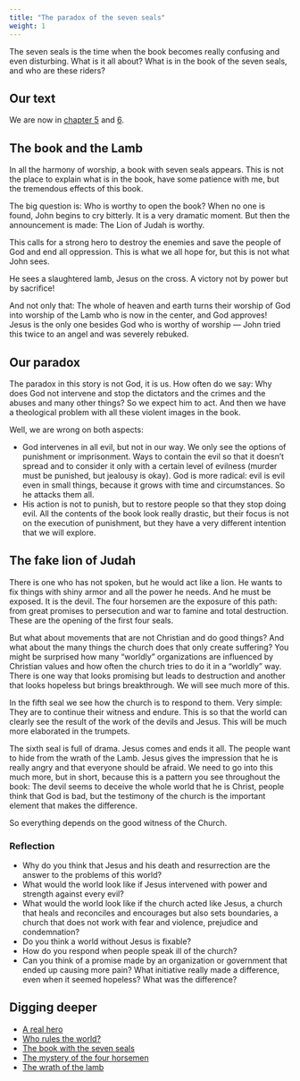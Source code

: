 ```yaml
---
title: "The paradox of the seven seals"
weight: 1
---
```


The seven seals is the time when the book becomes really confusing and even disturbing. What is it all about? What is in the book of the seven seals, and who are these riders?

## Our text

<a name="a892"></a>
We are now in [chapter 5](https://www.bibleserver.com/NIV/Revelation5) and [6](https://www.bibleserver.com/NIV/Revelation6).

## The book and the Lamb

<a name="fb16"></a>
In all the harmony of worship, a book with seven seals appears. This is not the place to explain what is in the book, have some patience with me, but the tremendous effects of this book.

The big question is: Who is worthy to open the book? When no one is found, John begins to cry bitterly. It is a very dramatic moment. But then the announcement is made: The Lion of Judah is worthy.

This calls for a strong hero to destroy the enemies and save the people of God and end all oppression. This is what we all hope for, but this is not what John sees.

He sees a slaughtered lamb, Jesus on the cross. A victory not by power but by sacrifice!

And not only that: The whole of heaven and earth turns their worship of God into worship of the Lamb who is now in the center, and God approves! Jesus is the only one besides God who is worthy of worship — John tried this twice to an angel and was severely rebuked.

## Our paradox

<a name="d2bc"></a>
The paradox in this story is not God, it is us. How often do we say: Why does God not intervene and stop the dictators and the crimes and the abuses and many other things? So we expect him to act. And then we have a theological problem with all these violent images in the book.

Well, we are wrong on both aspects:

- God intervenes in all evil, but not in our way. We only see the options of punishment or imprisonment. Ways to contain the evil so that it doesn’t spread and to consider it only with a certain level of evilness (murder must be punished, but jealousy is okay). God is more radical: evil is evil even in small things, because it grows with time and circumstances. So he attacks them all.
- His action is not to punish, but to restore people so that they stop doing evil. All the contents of the book look really drastic, but their focus is not on the execution of punishment, but they have a very different intention that we will explore.

## The fake lion of Judah

<a name="7278"></a>
There is one who has not spoken, but he would act like a lion. He wants to fix things with shiny armor and all the power he needs. And he must be exposed. It is the devil. The four horsemen are the exposure of this path: from great promises to persecution and war to famine and total destruction. These are the opening of the first four seals.

But what about movements that are not Christian and do good things? And what about the many things the church does that only create suffering? You might be surprised how many “worldly” organizations are influenced by Christian values and how often the church tries to do it in a “worldly” way. There is one way that looks promising but leads to destruction and another that looks hopeless but brings breakthrough. We will see much more of this.

In the fifth seal we see how the church is to respond to them. Very simple: They are to continue their witness and endure. This is so that the world can clearly see the result of the work of the devils and Jesus. This will be much more elaborated in the trumpets.

The sixth seal is full of drama. Jesus comes and ends it all. The people want to hide from the wrath of the Lamb. Jesus gives the impression that he is really angry and that everyone should be afraid. We need to go into this much more, but in short, because this is a pattern you see throughout the book: The devil seems to deceive the whole world that he is Christ, people think that God is bad, but the testimony of the church is the important element that makes the difference.

So everything depends on the good witness of the Church.

### Reflection

<a name="8333"></a>
- Why do you think that Jesus and his death and resurrection are the answer to the problems of this world?
- What would the world look like if Jesus intervened with power and strength against every evil?
- What would the world look like if the church acted like Jesus, a church that heals and reconciles and encourages but also sets boundaries, a church that does not work with fear and violence, prejudice and condemnation?
- Do you think a world without Jesus is fixable?
- How do you respond when people speak ill of the church?
- Can you think of a promise made by an organization or government that ended up causing more pain? What initiative really made a difference, even when it seemed hopeless? What was the difference?

## Digging deeper

<a name="06f1"></a>
- [A real hero](../../../../topics/hero/short/a-real-hero)
- [Who rules the world?](../../../../topics/hero/short/who-rules-the-world)
- [The book with the seven seals](../../../../content/seals/expl/the-book-with-the-seven-seals)
- [The mystery of the four horsemen](../../../../content/seals/expl/the-mystery-of-the-four-horse-men)
- [The wrath of the lamb](../../../../content/seals/expl/the-wrath-of-the-lamb)

